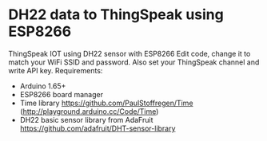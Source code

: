 # DH22 data to ThingSpeak using ESP8266
ThingSpeak IOT using DH22 sensor with ESP8266
Edit code, change it to match your WiFi SSID and password.  Also set your ThingSpeak channel and write API key.
Requirements:
- Arduino 1.65+
- ESP8266 board manager
- Time library https://github.com/PaulStoffregen/Time (http://playground.arduino.cc/Code/Time)
- DH22 basic sensor library from AdaFruit https://github.com/adafruit/DHT-sensor-library

